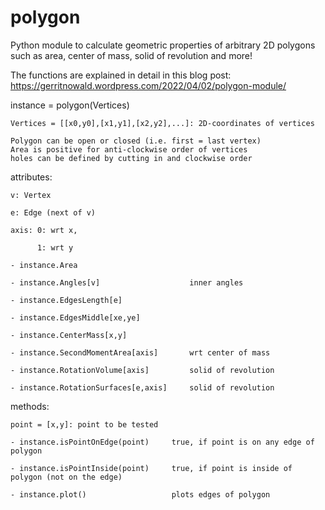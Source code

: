 # polygon
Python module to calculate geometric properties of arbitrary 2D polygons such as area, center of mass, solid of revolution and more!

The functions are explained in detail in this blog post:
https://gerritnowald.wordpress.com/2022/04/02/polygon-module/


instance = polygon(Vertices)

    Vertices = [[x0,y0],[x1,y1],[x2,y2],...]: 2D-coordinates of vertices
    
    Polygon can be open or closed (i.e. first = last vertex)
    Area is positive for anti-clockwise order of vertices
    holes can be defined by cutting in and clockwise order


attributes:

    v: Vertex
    
    e: Edge (next of v)
    
    axis: 0: wrt x, 
    
          1: wrt y
          
    - instance.Area
    
    - instance.Angles[v]                    inner angles
    
    - instance.EdgesLength[e]
    
    - instance.EdgesMiddle[xe,ye]
    
    - instance.CenterMass[x,y]
    
    - instance.SecondMomentArea[axis]       wrt center of mass
    
    - instance.RotationVolume[axis]         solid of revolution
    
    - instance.RotationSurfaces[e,axis]     solid of revolution
    

methods:

    point = [x,y]: point to be tested
    
    - instance.isPointOnEdge(point)     true, if point is on any edge of polygon
    
    - instance.isPointInside(point)     true, if point is inside of polygon (not on the edge)
    
    - instance.plot()                   plots edges of polygon
